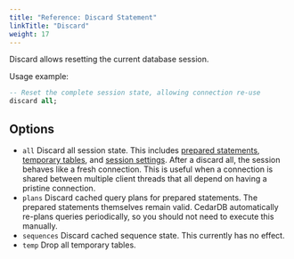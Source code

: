 ```yaml
---
title: "Reference: Discard Statement"
linkTitle: "Discard"
weight: 17
---
```


Discard allows resetting the current database session.

Usage example:

```sql
-- Reset the complete session state, allowing connection re-use
discard all;
```

## Options

* `all`
  Discard all session state. This includes [prepared statements](/docs/references/advanced/prepare),
  [temporary tables](/docs/references/sqlreference/statements/createtable/#options), and
  [session settings](/docs/references/statements/settings).
  After a discard all, the session behaves like a fresh connection.
  This is useful when a connection is shared between multiple client threads that all depend on having a pristine
  connection.
* `plans`
  Discard cached query plans for prepared statements.
  The prepared statements themselves remain valid.
  CedarDB automatically re-plans queries periodically, so you should not need to execute this manually.
* `sequences`
  Discard cached sequence state. This currently has no effect.
* `temp`
  Drop all temporary tables.
